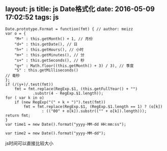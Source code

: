 layout: js
title: js Date格式化
date: 2016-05-09 17:02:52
tags: js
---

    Date.prototype.Format = function(fmt) { // author: meizz
    var o = {
    	"M+" : this.getMonth() + 1, // 月份
    	"d+" : this.getDate(), // 日
    	"h+" : this.getHours(), // 小时
    	"m+" : this.getMinutes(), // 分
    	"s+" : this.getSeconds(), // 秒
    	"q+" : Math.floor((this.getMonth() + 3) / 3), // 季度
    	"S" : this.getMilliseconds()
    // 毫秒
    };
    if (/(y+)/.test(fmt))
    	fmt = fmt.replace(RegExp.$1, (this.getFullYear() + "")
    			.substr(4 - RegExp.$1.length));
    for ( var k in o)
    	if (new RegExp("(" + k + ")").test(fmt))
    		fmt = fmt.replace(RegExp.$1, (RegExp.$1.length == 1) ? (o[k])
    				: (("00" + o[k]).substr(("" + o[k]).length)));
    return fmt;
    }
    var time1 = new Date().format("yyyy-MM-dd HH:mm:ss");   

    var time2 = new Date().format("yyyy-MM-dd");  
js时间可以直接比较大小
